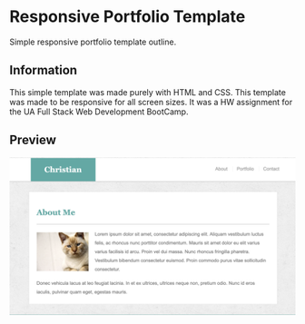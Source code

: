 # Responsive Portfolio Template 

Simple responsive portfolio template outline. 

## Information

This simple template was made purely with HTML and CSS. This template was made to be responsive for all screen sizes. It was a HW assignment
for the UA Full Stack Web Development BootCamp. 

## Preview

![Basic Portfolio](assets/images/responsivePortfolio.png)
